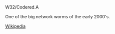 W32/Codered.A

One of the big network worms of the early 2000's. 

[Wikipedia](https://en.wikipedia.org/wiki/Code_Red_(computer_worm))

